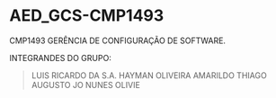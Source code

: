 # AED_GCS-CMP1493
CMP1493  GERÊNCIA DE CONFIGURAÇÃO DE SOFTWARE.

INTEGRANDES DO GRUPO:
> LUIS RICARDO DA S.A. HAYMAN OLIVEIRA
> AMARILDO 
> THIAGO AUGUSTO
> JO NUNES
> OLIVIE
